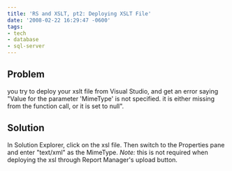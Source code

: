 ```yaml
---
title: 'RS and XSLT, pt2: Deploying XSLT File'
date: '2008-02-22 16:29:47 -0600'
tags:
- tech
- database
- sql-server
---
```


## Problem

you try to deploy your xslt file from Visual Studio, and get an
error saying "Value for the parameter 'MimeType' is not specified. it is either
missing from the function call, or it is set to null".

## Solution

In Solution Explorer, click on the xsl file. Then switch to the
Properties pane and enter "text/xml" as the MimeType. _Note:_ this is not
required when deploying the xsl through Report Manager's upload button.
<!-- truncate -->
